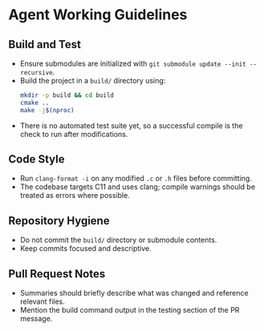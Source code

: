 # Agent Working Guidelines

## Build and Test
- Ensure submodules are initialized with `git submodule update --init --recursive`.
- Build the project in a `build/` directory using:
  ```bash
  mkdir -p build && cd build
  cmake ..
  make -j$(nproc)
  ```
- There is no automated test suite yet, so a successful compile is the check to run after modifications.

## Code Style
- Run `clang-format -i` on any modified `.c` or `.h` files before committing.
- The codebase targets C11 and uses clang; compile warnings should be treated as errors where possible.

## Repository Hygiene
- Do not commit the `build/` directory or submodule contents.
- Keep commits focused and descriptive.

## Pull Request Notes
- Summaries should briefly describe what was changed and reference relevant files.
- Mention the build command output in the testing section of the PR message.

